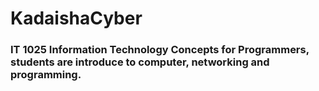 # KadaishaCyber
### IT 1025 Information Technology Concepts for Programmers, students are introduce to computer, networking and programming. 
